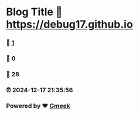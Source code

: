 # Blog Title :link: https://debug17.github.io 
### :page_facing_up: [1](https://debug17.github.io/tag.html) 
### :speech_balloon: 0 
### :hibiscus: 28 
### :alarm_clock: 2024-12-17 21:35:56 
### Powered by :heart: [Gmeek](https://github.com/Meekdai/Gmeek)
